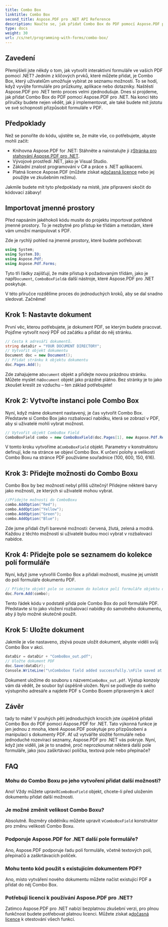 ```yaml
---
title: Combo Box
linktitle: Combo Box
second_title: Aspose.PDF pro .NET API Reference
description: Naučte se, jak přidat Combo Box do PDF pomocí Aspose.PDF pro .NET. Chcete-li snadno vytvářet interaktivní formuláře PDF, postupujte podle našeho podrobného průvodce.
type: docs
weight: 30
url: /cs/net/programming-with-forms/combo-box/
---
```

## Zavedení

Přemýšleli jste někdy o tom, jak vytvořit interaktivní formuláře ve vašich PDF pomocí .NET? Jedním z klíčových prvků, které můžete přidat, je Combo Box, který uživatelům umožňuje vybírat ze seznamu možností. To se hodí, když vyvíjíte formuláře pro průzkumy, aplikace nebo dotazníky. Naštěstí Aspose.PDF pro .NET tento proces velmi zjednodušuje. Dnes si projdeme, jak přidat Combo Box do PDF pomocí Aspose.PDF pro .NET. Na konci této příručky budete nejen vědět, jak ji implementovat, ale také budete mít jistotu ve své schopnosti přizpůsobit formuláře v PDF.

## Předpoklady

Než se ponoříte do kódu, ujistěte se, že máte vše, co potřebujete, abyste mohli začít:

- Knihovna Aspose.PDF for .NET: Stáhněte a nainstalujte ji z[Stránka pro stahování Aspose.PDF pro .NET](https://releases.aspose.com/pdf/net/).
- Vývojové prostředí .NET, jako je Visual Studio.
- Základní znalost programování v C# a práce s .NET aplikacemi.
-  Platná licence Aspose.PDF (můžete získat a[dočasná licence](https://purchase.aspose.com/temporary-license/) nebo jej použijte ve zkušebním režimu).

Jakmile budete mít tyto předpoklady na místě, jste připraveni skočit do kódovací zábavy!

## Importovat jmenné prostory

Před napsáním jakéhokoli kódu musíte do projektu importovat potřebné jmenné prostory. To je nezbytné pro přístup ke třídám a metodám, které vám umožní manipulovat s PDF.

Zde je rychlý pohled na jmenné prostory, které budete potřebovat:

```csharp
using System;
using System.IO;
using Aspose.Pdf;
using Aspose.Pdf.Forms;
```

 Tyto tři řádky zajišťují, že máte přístup k požadovaným třídám, jako je např`Document`, `ComboBoxField`a další nástroje, které Aspose.PDF pro .NET poskytuje.

V této příručce rozdělíme proces do jednoduchých kroků, aby se dal snadno sledovat. Začněme!

## Krok 1: Nastavte dokument

První věc, kterou potřebujete, je dokument PDF, se kterým budete pracovat. Pojďme vytvořit nový PDF od začátku a přidat do něj stránku.

```csharp
// Cesta k adresáři dokumentů.
string dataDir = "YOUR DOCUMENT DIRECTORY";
// Vytvořit objekt dokumentu
Document doc = new Document();
// Přidat stránku k objektu dokumentu
doc.Pages.Add();
```

 Zde zahajujeme a`Document` objekt a přidejte novou prázdnou stránku. Můžete myslet na`Document` objekt jako prázdné plátno. Bez stránky je to jako zkoušet kreslit ze vzduchu – ten základ potřebujete!

## Krok 2: Vytvořte instanci pole Combo Box

Nyní, když máme dokument nastavený, je čas vytvořit Combo Box. Představte si Combo Box jako rozbalovací nabídku, která se zobrazí v PDF, aby si uživatelé mohli vybrat možnost.

```csharp
// Vytvořit objekt ComboBox Field
ComboBoxField combo = new ComboBoxField(doc.Pages[1], new Aspose.Pdf.Rectangle(100, 600, 150, 616));
```

 V tomto kroku vytvoříme a`ComboBoxField` objekt. Parametry v konstruktoru definují, kde na stránce se objeví Combo Box. K určení polohy a velikosti Combo Boxu na stránce PDF používáme souřadnice (100, 600, 150, 616).

## Krok 3: Přidejte možnosti do Combo Boxu

Combo Box by bez možností nebyl příliš užitečný! Přidejme některé barvy jako možnosti, ze kterých si uživatelé mohou vybrat.

```csharp
//Přidejte možnosti do ComboBoxu
combo.AddOption("Red");
combo.AddOption("Yellow");
combo.AddOption("Green");
combo.AddOption("Blue");
```

Zde jsme přidali čtyři barevné možnosti: červená, žlutá, zelená a modrá. Každou z těchto možností si uživatelé budou moci vybrat v rozbalovací nabídce.

## Krok 4: Přidejte pole se seznamem do kolekce polí formuláře

Nyní, když jsme vytvořili Combo Box a přidali možnosti, musíme jej umístit do polí formuláře dokumentu PDF.

```csharp
// Přidejte objekt pole se seznamem do kolekce polí formuláře objektu dokumentu
doc.Form.Add(combo);
```

Tento řádek kódu v podstatě přidá pole Combo Box do polí formuláře PDF. Představte si to jako vložení rozbalovací nabídky do samotného dokumentu, aby ji bylo možné skutečně použít.

## Krok 5: Uložte dokument

Jakmile je vše nastaveno, zbývá pouze uložit dokument, abyste viděli svůj Combo Box v akci.

```csharp
dataDir = dataDir + "ComboBox_out.pdf";
// Uložte dokument PDF
doc.Save(dataDir);
Console.WriteLine("\nCombobox field added successfully.\nFile saved at " + dataDir);
```

 Dokument uložíme do souboru s názvem`ComboBox_out.pdf`. Výstup konzoly vám dá vědět, že soubor byl úspěšně uložen. Nyní se podívejte do svého výstupního adresáře a najdete PDF s Combo Boxem připraveným k akci!

## Závěr

tady to máte! V pouhých pěti jednoduchých krocích jste úspěšně přidali Combo Box do PDF pomocí Aspose.PDF for .NET. Tato výkonná funkce je jen jednou z mnoha, které Aspose.PDF poskytuje pro přizpůsobení a manipulaci s dokumenty PDF. Ať už vytváříte složité formuláře nebo jednoduché rozevírací seznamy, Aspose.PDF pro .NET vás pokryje. Nyní, když jste viděli, jak je to snadné, proč neprozkoumat některá další pole formuláře, jako jsou zaškrtávací políčka, textová pole nebo přepínače?

## FAQ

### Mohu do Combo Boxu po jeho vytvoření přidat další možnosti?
 Ano! Vždy můžete upravit`ComboBoxField` objekt, chcete-li před uložením dokumentu přidat další možnosti.

### Je možné změnit velikost Combo Boxu?
 Absolutně. Rozměry obdélníku můžete upravit v`ComboBoxField` konstruktor pro změnu velikosti Combo Boxu.

### Podporuje Aspose.PDF for .NET další pole formuláře?
Ano, Aspose.PDF podporuje řadu polí formuláře, včetně textových polí, přepínačů a zaškrtávacích políček.

### Mohu tento kód použít s existujícím dokumentem PDF?
Ano, místo vytváření nového dokumentu můžete načíst existující PDF a přidat do něj Combo Box.

### Potřebuji licenci k používání Aspose.PDF pro .NET?
 Zatímco Aspose.PDF pro .NET nabízí bezplatnou zkušební verzi, pro plnou funkčnost budete potřebovat platnou licenci. Můžete získat a[dočasná licence](https://purchase.aspose.com/temporary-license/) k otestování všech funkcí.